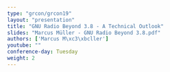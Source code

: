 ```yaml
---
type: "grcon/grcon19"
layout: "presentation"
title: "GNU Radio Beyond 3.8 - A Technical Outlook"
slides: "Marcus Müller - GNU Radio Beyond 3.8.pdf"
authors: ['Marcus M\xc3\xbcller']
youtube: ""
conference-day: Tuesday
weight: 2 
---
```

